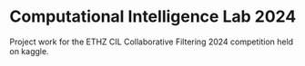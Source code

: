 # Computational Intelligence Lab 2024
Project work for the ETHZ CIL Collaborative Filtering 2024 competition held on kaggle.
